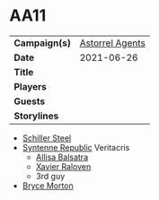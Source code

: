 # AA11

|||
| --- | --- |
| **Campaign(s)** | [Astorrel Agents](../campaigns/astorrel-agents.md) | session.3
| **Date** | 2021-06-26 |
| **Title** | |
| **Players** | |
| **Guests** | |
| **Storylines** | |

- [Schiller Steel](../items/weapons/schiller-steel.md)
- [Syntenne Republic](../civilisations/syntenne-republic/syntenne-republic.md) Veritacris
  - [Allisa Balsatra](../characters/allisa-balsatra.md)
  - [Xavier Raloven](../characters/xavier-raloven.md)
  - 3rd guy
- [Bryce Morton](../characters/bryce-morton.md)
